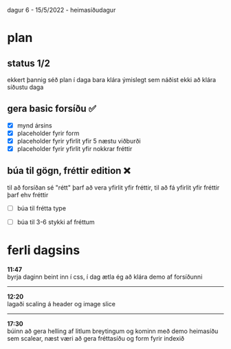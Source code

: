 dagur 6 - 15/5/2022 - heimasíðudagur

# plan
**status 1/2**
---
ekkert þannig séð plan í daga bara klára ýmislegt sem náðist ekki að klára síðustu daga

## gera basic forsíðu ✅
- [x] mynd ársins
- [x] placeholder fyrir form
- [x] placeholder fyrir yfirlit yfir 5 næstu viðburði
- [x] placeholder fyrir yfirlit yfir nokkrar fréttir

## búa til gögn, fréttir edition ❌
til að forsíðan sé "rétt" þarf að vera yfirlit yfir fréttir, til að fá yfirlit yfir fréttir þarf ehv fréttir
- [ ] búa til frétta type
- [ ] búa til 3-6 stykki af fréttum


# ferli dagsins
**11:47**  
byrja daginn beint inn í css, í dag ætla ég að klára demo af forsíðunni

---
**12:20**  
lagaði scaling á header og image slice

---
**17:30**  
búinn að gera helling af litlum breytingum og kominn með demo heimasíðu sem scalear, næst væri að gera fréttasíðu og form fyrir indexið